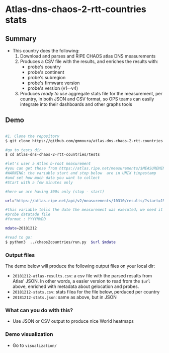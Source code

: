 # Atlas-dns-chaos-2-rtt-countries stats


## Summary 

   * This country does the following:
      1. Download and parses and RIPE CHAOS atlas DNS measurements
      1. Produces a CSV file with the results, and enriches the results with:
         * probe's country
         * probe's continent
         * probe's subregion
         * probe's firmware version
         * probe's version (v1--v4)
      1. Produces *ready to use* aggregate stats file for the measurement, per country,
      in both JSON and CSV format, so OPS teams can easily integrate into their dashboards and 
      other graphs tools
      

## Demo

 ```bash
 
 #1. Clone the repository
 $ git clone https://github.com/gmmoura/atlas-dns-chaos-2-rtt-countries.git
 
 #go to tests dir
 $ cd atlas-dns-chaos-2-rtt-countries/tests
 
 #let's user a Atlas b-root measurement
 #you can get these from https://atlas.ripe.net/measurements/$MEASUREMENT_ID/#!download
 #WARNING: the variable start and stop below  are in UNIX timpestamp
 #and set how much data you want to collect
 #Start with a few minutes only
 
 #here we are having 300s only (stop - start)
 
 url="https://atlas.ripe.net/api/v2/measurements/10310/results/?start=1544572800&stop=1544573100&format=json"
 
 #this variable tells the date the measurement was executed; we need it to download the appropriate
 #probe datatade file
 #format : YYYYMMDD
 
 mdate=20181212
 
 #read to go:
 $ python3  ../chaos2countries/run.py  $url $mdate
 
  ```   
  
### Output files


The demo below will produce the following output files on your local dir:
   * ``20181212-atlas-results.csv``: a csv file with the parsed results from Atlas' JSON. In other words, 
   a easier version to read from the ``$url`` above, enriched with metadata about gelocation and probes.
   * ``20181212-stats.csv``: stats filea for the file below, perduced per country
   * ``20181212-stats.json``: same as above, but in JSON


### What can you do with this?
 
   * Use JSON or CSV output to produce nice World heatmaps

### Demo visualization
   * Go to ``visualization/``      
